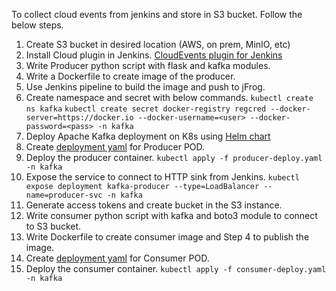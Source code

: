 To collect cloud events from jenkins and store in S3 bucket. Follow the below steps.
  1. Create S3 bucket in desired location (AWS, on prem, MinIO, etc)
  2. Install Cloud plugin in Jenkins. [CloudEvents plugin for Jenkins](https://plugins.jenkins.io/cloudevents/)
  3. Write Producer python script with flask and kafka modules.
  4. Write a Dockerfile to create image of the producer.
  5. Use Jenkins pipeline to build the image and push to jFrog.
  6. Create namespace and secret with below commands.
     `kubectl create ns kafka`
     `kubectl create secret docker-registry regcred --docker-server=https://docker.io --docker-username=<user> --docker-password=<pass> -n kafka`
  8. Deploy Apache Kafka deployment on K8s using [Helm chart](https://github.com/meniem/kafka-helm)
  9. Create [deployment yaml](https://github.com/judahvenkatesh/jenkins-cloud-event-kafka-s3/blob/main/producer-deploy.yaml) for Producer POD. 
  10. Deploy the producer container.
      `kubectl apply -f producer-deploy.yaml -n kafka`
  11. Expose the service to connect to HTTP sink from Jenkins.
      `kubectl expose deployment kafka-producer --type=LoadBalancer --name=producer-svc -n kafka`
  12. Generate access tokens and create bucket in the S3 instance.
  13. Write consumer python script with kafka and boto3 module to connect to S3 bucket.
  14. Write Dockerfile to create consumer image and Step 4 to publish the image.
  15. Create [deployment yaml](https://github.com/judahvenkatesh/jenkins-cloud-event-kafka-s3/blob/main/consumer-deploy.yaml) for Consumer POD.
  16. Deploy the consumer container.
      `kubectl apply -f consumer-deploy.yaml -n kafka`
